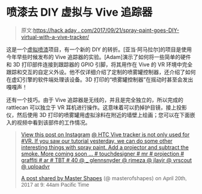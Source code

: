 # 喷漆去 DIY 虚拟与 Vive 追踪器

> 原文:[https://hack aday . com/2017/09/21/spray-paint-goes-DIY-virtual-with-a-vive-tracker/](https://hackaday.com/2017/09/21/spray-paint-goes-diy-virtual-with-a-vive-tracker/)

这是一个[虚拟喷漆](https://masterofshapes.com/thelab/spray-paint-in-vr-with-vive-tracker/)项目，有一个新的 DIY 的转折。[亚当·阿马拉尔]的项目是使用今年早些时候发布的 Vive 追踪器的实验。[Adam]演示了如何将一些简单的硬件和 3D 打印部件连接到跟踪器的 GPIO 引脚，将其用作在 Vive 的 VR 环境中完全跟踪和交互的自定义外设。他不仅详细介绍了定制的喷雾罐控制器，还介绍了如何在虚幻引擎的软件端处理该设备。3D 打印的“喷雾罐控制器”在摇动时甚至会发出嘎嘎声！

还有一个技巧。由于 Vive 追踪器是无线的，并且是完全独立的，所以完成的 rattlecan 可以独立于 VR 耳机进行操作。这意味着可以扔掉护目镜，接上投影仪，然后使用 3D 打印的喷雾罐用虚拟涂料在附近的墙壁上绘画；您可以在下面嵌入的视频中看到该部件的工作情况。

> [](https://www.instagram.com/p/BTHURIygrhD/?utm_source=ig_embed&utm_campaign=loading)[](https://www.instagram.com/p/BTHURIygrhD/?utm_source=ig_embed&utm_campaign=loading)[](https://www.instagram.com/p/BTHURIygrhD/?utm_source=ig_embed&utm_campaign=loading)[](https://www.instagram.com/p/BTHURIygrhD/?utm_source=ig_embed&utm_campaign=loading)[View this post on Instagram](https://www.instagram.com/p/BTHURIygrhD/?utm_source=ig_embed&utm_campaign=loading)[](https://www.instagram.com/p/BTHURIygrhD/?utm_source=ig_embed&utm_campaign=loading)[](https://www.instagram.com/p/BTHURIygrhD/?utm_source=ig_embed&utm_campaign=loading)[](https://www.instagram.com/p/BTHURIygrhD/?utm_source=ig_embed&utm_campaign=loading)[](https://www.instagram.com/p/BTHURIygrhD/?utm_source=ig_embed&utm_campaign=loading)[](https://www.instagram.com/p/BTHURIygrhD/?utm_source=ig_embed&utm_campaign=loading)[](https://www.instagram.com/p/BTHURIygrhD/?utm_source=ig_embed&utm_campaign=loading)[](https://www.instagram.com/p/BTHURIygrhD/?utm_source=ig_embed&utm_campaign=loading)[](https://www.instagram.com/p/BTHURIygrhD/?utm_source=ig_embed&utm_campaign=loading) [@ HTC Vive tracker is not only used for #VR. If you saw our tutorial yesterday, we can do some other interesting things with spray paint. Add a projector and subtract the smoke. More coming soon ... # touchdesigner # mr # projection # graffiti # ar # TBT # 40 @ _ glennsnyder @ rjmeza @ jlavjr @ vrscout @ uploadvr](https://www.instagram.com/p/BTHURIygrhD/?utm_source=ig_embed&utm_campaign=loading) 
> 
> [](https://www.instagram.com/p/BTHURIygrhD/?utm_source=ig_embed&utm_campaign=loading)[A post shared by Master Shapes](https://www.instagram.com/masterofshapes/?utm_source=ig_embed&utm_campaign=loading) (@ masterofshapes) on <time style=" font-family:Arial,sans-serif; font-size:14px; line-height:17px;" datetime="2017-04-20T16:44:31+00:00">April 20th, 2017 at 9: 44am Pacific Time</time>